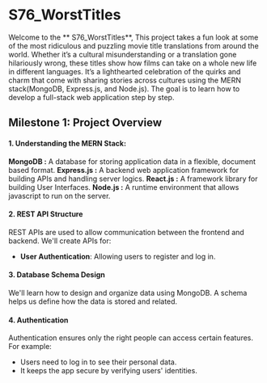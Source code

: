 # S76_WorstTitles

Welcome to the ** S76_WorstTitles**, This project takes a fun look at some of the most ridiculous and puzzling movie title translations from around the world. Whether it’s a cultural misunderstanding or a translation gone hilariously wrong, these titles show how films can take on a whole new life in different languages. It’s a lighthearted celebration of the quirks and charm that come with sharing stories across cultures using the MERN stack(MongoDB, Express.js, and Node.js). The goal is to learn how to develop a full-stack web application step by step.

## Milestone 1: Project Overview


#### 1. Understanding the MERN Stack:
**MongoDB :** A database for storing application data in a flexible, document based format.
**Express.js :** A backend web application framework for building APIs and handling server logics.
**React.js :** A framework library for building User Interfaces.
**Node.js :** A runtime environment that allows javascript to run on the server.

#### 2. REST API Structure
REST APIs are used to allow communication between the frontend and backend.
We'll create APIs for:
- **User Authentication**: Allowing users to register and log in.


#### 3. Database Schema Design
We'll learn how to design and organize data using MongoDB. A schema helps us define how the data is stored and related.


#### 4. Authentication
Authentication ensures only the right people can access certain features. For example:
- Users need to log in to see their personal data.
- It keeps the app secure by verifying users' identities.
